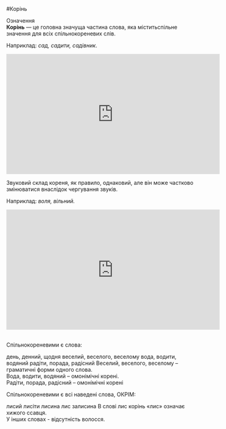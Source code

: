 #Корінь


<div class="space">
<div class="eoz-wrap">
<span class="eoz">Означення</span>
<div class="eoz-text">
<b>Корінь</b> — це головна значуща частина слова, яка мiститьспiльне значення для всiх спiльнокореневих слiв.
</div>
</div>
</div>


Наприклад: <i>сад, садити, садiвник</i>.

<div class="fluidMedia">
<iframe align="center" width="560" height="315" src="https://www.youtube.com/embed/o1cICj5CV5I" frameborder="0" allowfullscreen></iframe>
</div>
<div class="popup">
</div>


Звуковий склад кореня, як правило, однаковий, але вiн може частково змiнюватися внаслiдок чергування звукiв.


Наприклад: <i>воля, вiльний.</i>


<div class="fluidMedia">
<iframe align="center" width="560" height="315" src="https://www.youtube.com/embed/gdksUCPSsK4" frameborder="0" allowfullscreen></iframe>
</div>
<div class="popup">
</div>

<br>
<quiz correctLabel="correct" incorrectLabel="incorrect" checkLabel="check">
    <question text="">
        <p>Спільнокореневими є слова:</p>
        <answer correct>день, денний, щодня</answer>
        <answer>веселий, веселого, веселому</answer>
        <answer>вода, водити, водяний</answer>
        <answer>радіти, порада, радісний</answer>
        <explanation>
        Веселий, веселого, веселому – граматичні форми одного слова.<br>
Вода, водити, водяний – омонімічні корені.<br>
Радіти, порада, радісний – омонімічні корені
        </explanation>
    </question>
</quiz>


<br>
<quiz correctLabel="correct" incorrectLabel="incorrect" checkLabel="check">
    <question text="">
        <p>Спільнокореневими є всі наведені слова, ОКРІМ:</p>
        <answer>лисий</answer>
        <answer>лисіти</answer>
        <answer>лисина</answer>
        <answer correct>лис</answer>
        <answer>залисина</answer>
        <explanation>
       В слові лис корінь «лис» означає хижого ссавця.<br> У інших словах - відсутність волосся.
        </explanation>
    </question>
</quiz>


